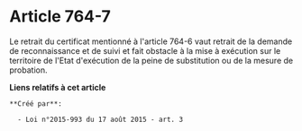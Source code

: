 # Article 764-7

Le retrait du certificat mentionné à l'article 764-6 vaut retrait de la demande de reconnaissance et de suivi et fait
obstacle à la mise à exécution sur le territoire de l'Etat d'exécution de la peine de substitution ou de la mesure de
probation.

**Liens relatifs à cet article**

	**Créé par**:

	  - Loi n°2015-993 du 17 août 2015 - art. 3
